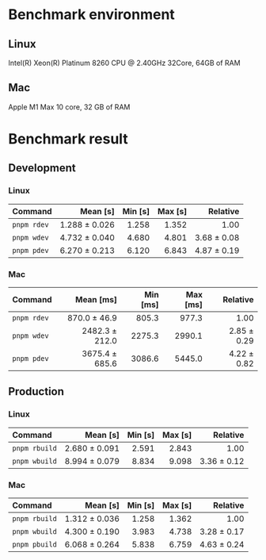 
<!---benchStart-->
# Benchmark environment
## Linux
Intel(R) Xeon(R) Platinum 8260 CPU @ 2.40GHz 32Core, 64GB of RAM
## Mac
Apple M1 Max 10 core, 32 GB of RAM

# Benchmark result

## Development 

### Linux 
| Command | Mean [s] | Min [s] | Max [s] | Relative |
|:---|---:|---:|---:|---:|
| `pnpm rdev` | 1.288 ± 0.026 | 1.258 | 1.352 | 1.00 |
| `pnpm wdev` | 4.732 ± 0.040 | 4.680 | 4.801 | 3.68 ± 0.08 |
| `pnpm pdev` | 6.270 ± 0.213 | 6.120 | 6.843 | 4.87 ± 0.19 |


### Mac
| Command | Mean [ms] | Min [ms] | Max [ms] | Relative |
|:---|---:|---:|---:|---:|
| `pnpm rdev` | 870.0 ± 46.9 | 805.3 | 977.3 | 1.00 |
| `pnpm wdev` | 2482.3 ± 212.0 | 2275.3 | 2990.1 | 2.85 ± 0.29 |
| `pnpm pdev` | 3675.4 ± 685.6 | 3086.6 | 5445.0 | 4.22 ± 0.82 |


## Production

### Linux 
| Command | Mean [s] | Min [s] | Max [s] | Relative |
|:---|---:|---:|---:|---:|
| `pnpm rbuild` | 2.680 ± 0.091 | 2.591 | 2.843 | 1.00 |
| `pnpm wbuild` | 8.994 ± 0.079 | 8.834 | 9.098 | 3.36 ± 0.12 |


### Mac
| Command | Mean [s] | Min [s] | Max [s] | Relative |
|:---|---:|---:|---:|---:|
| `pnpm rbuild` | 1.312 ± 0.036 | 1.258 | 1.362 | 1.00 |
| `pnpm wbuild` | 4.300 ± 0.190 | 3.983 | 4.738 | 3.28 ± 0.17 |
| `pnpm pbuild` | 6.068 ± 0.264 | 5.838 | 6.759 | 4.63 ± 0.24 |

<!---benchEnd-->
	